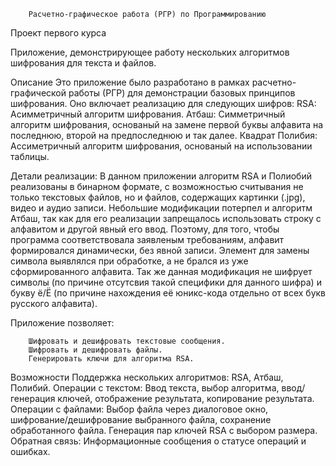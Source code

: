         Расчетно-графическое работа (РГР) по Программированию
Проект первого курса

Приложение, демонстрирующее работу нескольких алгоритмов шифрования для текста и файлов.

Описание
Это приложение было разработано в рамках расчетно-графической работы (РГР) для демонстрации базовых принципов шифрования. Оно включает реализацию для следующих шифров:
        RSA: Асимметричный алгоритм шифрования.
        Атбаш: Симметричный алгоритм шифрования, основаный на замене первой буквы алфавита на последнюю, второй на предпоследнюю и так далее.
        Квадрат Полибия: Ассиметричный алгоритм шифрования, основаный на использовании таблицы. 

Детали реализации:
В данном приложении алгоритм RSA и Полиобий реализованы в бинарном формате, с возможностью считывания не только текстовых файлов, но и файлов, содержащих картинки (.jpg), видео и аудио записи. Небольшие модификации потерпел и алгоритм Атбаш, так как для его реализации запрещалось использовать строку с алфавитом и другой явный его ввод. Поэтому, для того, чтобы программа соответствовала заявленым требованиям, алфавит формировался динамически, без явной записи. Элемент для замены символа выявлялся при обработке, а не брался из уже сформированного алфавита. Так же данная модификация не шифрует символы (по причине отсутсвия такой специфики для данного шифра) и букву ё/Ё (по причине нахождения её юникс-кода отдельно от всех букв русского алфавита).

Приложение позволяет:

        Шифровать и дешифровать текстовые сообщения.
        Шифровать и дешифровать файлы.
        Генерировать ключи для алгоритма RSA.

Возможности
        Поддержка нескольких алгоритмов: RSA, Атбаш, Полибий.
        Операции с текстом: Ввод текста, выбор алгоритма, ввод/генерация ключей, отображение результата, копирование результата.
        Операции с файлами: Выбор файла через диалоговое окно, шифрование/дешифрование выбранного файла, сохранение обработанного файла.
        Генерация пар ключей RSA с выбором размера.
        Обратная связь: Информационные сообщения о статусе операций и ошибках.
